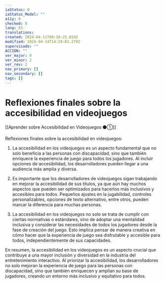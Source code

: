 ```yaml
---
iaStatus: 0
iaStatus_Model: ""
a11y: 0
checked: 0
lang: ES
translations: 
created: 2024-04-11T09:10:25.019Z
modified: 2024-04-14T14:29:03.279Z
supervisado: ""
ACCION: ""
ver_major: 0
ver_minor: 2
ver_rev: 2
nav_primary: []
nav_secondary: []
tags: []
---
```

# Reflexiones finales sobre la accesibilidad en videojuegos

[[Aprender sobre Accesibilidad en Videojuegos ⚫①]]

Reflexiones finales sobre la accesibilidad en videojuegos:

1. La accesibilidad en los videojuegos es un aspecto fundamental que no solo beneficia a las personas con discapacidad, sino que también enriquece la experiencia de juego para todos los jugadores. Al incluir opciones de accesibilidad, los desarrolladores pueden llegar a una audiencia más amplia y diversa.

2. Es importante que los desarrolladores de videojuegos sigan trabajando en mejorar la accesibilidad de sus títulos, ya que aún hay muchos aspectos que pueden ser optimizados para hacerlos más inclusivos y accesibles para todos. Pequeños ajustes en la jugabilidad, controles personalizables, opciones de texto alternativo, entre otros, pueden marcar la diferencia para muchas personas.

3. La accesibilidad en los videojuegos no solo se trata de cumplir con ciertas normativas o estándares, sino de adoptar una mentalidad inclusiva y considerar las necesidades de todos los jugadores desde la fase de creación del juego. Esto implica pensar de manera creativa en cómo hacer que la experiencia de juego sea disfrutable y accesible para todos, independientemente de sus capacidades.

En resumen, la accesibilidad en los videojuegos es un aspecto crucial que contribuye a una mayor inclusión y diversidad en la industria del entretenimiento interactivo. Al priorizar la accesibilidad, los desarrolladores no solo mejoran la experiencia de juego para las personas con discapacidad, sino que también enriquecen y amplían su base de jugadores, creando un entorno más inclusivo y equitativo para todos.

